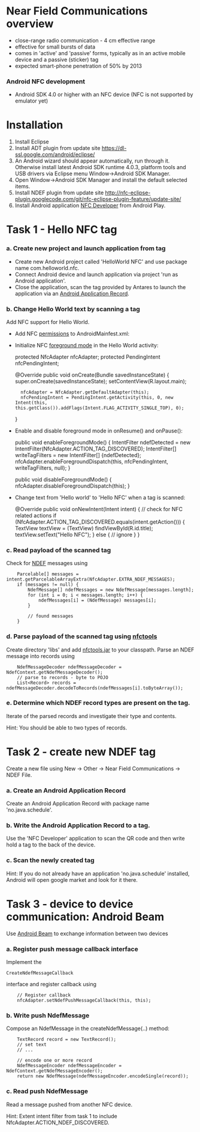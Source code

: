 Near Field Communications overview
==================================
* close-range radio communication - 4 cm effective range
* effective for small bursts of data
* comes in 'active' and 'passive' forms, typically as in an active mobile device and a passive (sticker) tag  
* expected smart-phone penetration of 50% by 2013

### Android NFC development
* Android SDK 4.0 or higher with an NFC device (NFC is not supported by emulator yet) 

Installation
============
1. Install Eclipse
2. Install ADT plugin from update site https://dl-ssl.google.com/android/eclipse/
3. An Android wizard should appear automatically, run through it. Otherwise install latest Android SDK runtime 4.0.3, platform tools and USB drivers via Eclipse menu Window->Android SDK Manager.
4. Open Window->Android SDK Manager and install the default selected items.
5. Install NDEF plugin from update site http://nfc-eclipse-plugin.googlecode.com/git/nfc-eclipse-plugin-feature/update-site/ 
6. Install Android application [NFC Developer](https://play.google.com/store/apps/details?id=com.antares.nfc) from Android Play.

Task 1 - Hello NFC tag
======================

### a. Create new project and launch application from tag
* Create new Android project called 'HelloWorld NFC' and use package name com.helloworld.nfc.
* Connect Android device and launch application via project 'run as Android application'.
* Close the application, scan the tag provided by Antares to launch the application via an [Android Application Record](http://developer.android.com/guide/topics/nfc/nfc.html#aar).

### b. Change Hello World text by scanning a tag
Add NFC support for Hello World.

* Add NFC [permissions](http://developer.android.com/guide/topics/nfc/nfc.html#manifest) to AndroidMainfest.xml:

    <uses-permission android:name="android.permission.NFC" />
	<uses-feature android:name="android.hardware.nfc" android:required="true" />

* Initialize NFC [foreground mode](http://developer.android.com/guide/topics/nfc/advanced-nfc.html#foreground-dispatch) in the Hello World activity:

	protected NfcAdapter nfcAdapter;
	protected PendingIntent nfcPendingIntent;

	@Override
    public void onCreate(Bundle savedInstanceState) {
        super.onCreate(savedInstanceState);
        setContentView(R.layout.main);
        
        nfcAdapter = NfcAdapter.getDefaultAdapter(this);
        nfcPendingIntent = PendingIntent.getActivity(this, 0, new Intent(this, this.getClass()).addFlags(Intent.FLAG_ACTIVITY_SINGLE_TOP), 0);
    }
	
* Enable and disable foreground mode in onResume() and onPause():

	public void enableForegroundMode() {
        IntentFilter ndefDetected = new IntentFilter(NfcAdapter.ACTION_TAG_DISCOVERED);
        IntentFilter[] writeTagFilters = new IntentFilter[] {ndefDetected};
        nfcAdapter.enableForegroundDispatch(this, nfcPendingIntent, writeTagFilters, null);
    }
	
	public void disableForegroundMode() {
		nfcAdapter.disableForegroundDispatch(this);
	}

* Change text from 'Hello world' to 'Hello NFC' when a tag is scanned:

    @Override
    public void onNewIntent(Intent intent) {
		// check for NFC related actions
        if (NfcAdapter.ACTION_TAG_DISCOVERED.equals(intent.getAction())) {
        	TextView textView = (TextView) findViewById(R.id.title);
        	textView.setText("Hello NFC");
        } else {
        	// ignore
        }
    }
	
### c. Read payload of the scanned tag
Check for [NDEF](http://developer.android.com/guide/topics/nfc/nfc.html) messages using 

		Parcelable[] messages = intent.getParcelableArrayExtra(NfcAdapter.EXTRA_NDEF_MESSAGES);
		if (messages != null) {
			NdefMessage[] ndefMessages = new NdefMessage[messages.length];
		    for (int i = 0; i < messages.length; i++) {
		        ndefMessages[i] = (NdefMessage) messages[i];
		    }
			
			// found messages
		}


### d. Parse payload of the scanned tag using [nfctools](https://github.com/grundid/nfctools/tree/master/nfctools-ndef/src/main/java/org/nfctools/ndef)
Create directory 'libs' and add [nfctools.jar](http://nfc-eclipse-plugin.googlecode.com/git/Android%20NFC/libs/nfctools.jar) to your classpath.
Parse an NDEF message into records using

		NdefMessageDecoder ndefMessageDecoder = NdefContext.getNdefMessageDecoder();
		// parse to records - byte to POJO
		List<Record> records = ndefMessageDecoder.decodeToRecords(ndefMessages[i].toByteArray());


### e. Determine which NDEF record types are present on the tag.
Iterate of the parsed records and investigate their type and contents.

Hint: You should be able to two types of records.

Task 2 - create new NDEF tag
============================
Create a new file using New -> Other -> Near Field Communications -> NDEF File.

### a. Create an Android Application Record
Create an Android Application Record with package name 'no.java.schedule'. 

### b. Write the Android Application Record to a tag.
Use the 'NFC Developer' application to scan the QR code and then write hold a tag to the back of the device.

### c. Scan the newly created tag

Hint: If you do not already have an application 'no.java.schedule' installed, Android will open google market and look for it there.

Task 3 - device to device communication: Android Beam
=====================================================
Use [Android Beam](http://developer.android.com/guide/topics/nfc/nfc.html#p2p) to exchange information between two devices

### a. Register push message callback interface 
Implement the

	CreateNdefMessageCallback
	
interface and register callback using 

        // Register callback
        nfcAdapter.setNdefPushMessageCallback(this, this);

### b. Write push NdefMessage  
Compose an NdefMessage in the createNdefMessage(..) method:

        TextRecord record = new TextRecord();
		// set text
		// ...
				
		// encode one or more record	
        NdefMessageEncoder ndefMessageEncoder = NdefContext.getNdefMessageEncoder();
		return new NdefMessage(ndefMessageEncoder.encodeSingle(record));

### c. Read push NdefMessage
Read a message pushed from another NFC device.

Hint: Extent intent filter from task 1 to include NfcAdapter.ACTION_NDEF_DISCOVERED.
